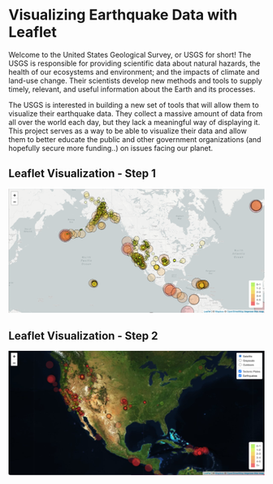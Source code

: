 # Visualizing Earthquake Data with Leaflet

Welcome to the United States Geological Survey, or USGS for short! The USGS is responsible for providing scientific data about natural hazards, the health of our ecosystems and environment; and the impacts of climate and land-use change. Their scientists develop new methods and tools to supply timely, relevant, and useful information about the Earth and its processes.

The USGS is interested in building a new set of tools that will allow them to visualize their earthquake data. They collect a massive amount of data from all over the world each day, but they lack a meaningful way of displaying it. This project serves as a way to be able to visualize their data and allow them to better educate the public and other government organizations (and hopefully secure more funding..) on issues facing our planet.

## Leaflet Visualization - Step 1
![Leaflet 1](/Leaflet-Step-1/Leaflet-Step-1.png)

## Leaflet Visualization - Step 2
![Leaflet 1](/Leaflet-Step-2/Leaflet-Step-2.png)
